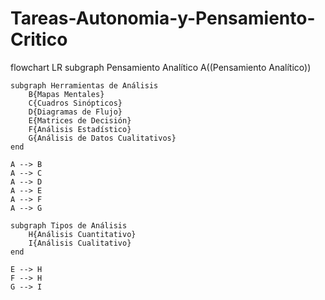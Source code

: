 # Tareas-Autonomia-y-Pensamiento-Critico
flowchart LR
    subgraph Pensamiento Analítico
        A((Pensamiento Analítico))

    subgraph Herramientas de Análisis
        B{Mapas Mentales}
        C{Cuadros Sinópticos}
        D{Diagramas de Flujo}
        E{Matrices de Decisión}
        F{Análisis Estadístico}
        G{Análisis de Datos Cualitativos}
    end

    A --> B
    A --> C
    A --> D
    A --> E
    A --> F
    A --> G

    subgraph Tipos de Análisis
        H{Análisis Cuantitativo}
        I{Análisis Cualitativo}
    end

    E --> H
    F --> H
    G --> I
